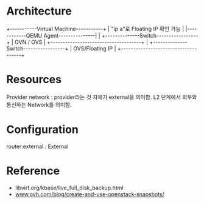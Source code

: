 # Architecture

+-----------Virtual Machine-----------+
|    "ip a"로 Floating IP 확인 가능   |
|------------QEMU Agent---------------|
                 |
+--------------Switch-----------------+
|             OVN / OVS               |
+-------------------------------------+
                 |
+--------------Switch-----------------+
|           OVS/Floating IP           |
+-------------------------------------+


# Resources 

Provider network : provider라는 것 자체가 external을 의미함. L2 단계에서 외부와 통신하는 Network를 의미함. 


# Configuration 

router:external : External

# Reference 

* libvirt.org/kbase/live_full_disk_backup.html
* www.ovh.com/blog/create-and-use-openstack-snapshots/
